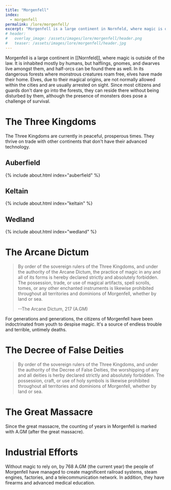 ```yaml
---
title: "Morgenfell"
index:
  - morgenfell
permalink: /lore/morgenfell/
excerpt: "Morgenfell is a large continent in Nornfeld, where magic is outside of the law."
# header:
#   overlay_image: /assets/images/lore/morgenfell/header.png
#   teaser: /assets/images/lore/morgenfell/header.jpg
---
```

Morgenfell is a large continent in [[Nornfeld]], where magic is outside of the law. It is inhabited mostly by humans, but halflings, gnomes, and dwarves live amongst them, and half-orcs can be found there as well. In its dangerous forests where monstrous creatures roam free, elves have made their home. Elves, due to their magical origins, are not normally allowed within the cities and are usually arrested on sight. Since most citizens and guards don't dare go into the forests, they can reside there without being disturbed by them, although the presence of monsters does pose a challenge of survival.

# The Three Kingdoms
The Three Kingdoms are currently in peaceful, prosperous times. They thrive on trade with other continents that don't have their advanced technology.

## Auberfield
{% include about.html index="auberfield" %}

## Keltain
{% include about.html index="keltain" %}

## Wedland
{% include about.html index="wedland" %}

# The Arcane Dictum
> By order of the sovereign rulers of the Three Kingdoms, and under the authority of the Arcane Dictum, the practice of magic in any and all of its forms is hereby declared strictly and absolutely forbidden. The possession, trade, or use of magical artifacts, spell scrolls, tomes, or any other enchanted instruments is likewise prohibited throughout all territories and dominions of Morgenfell, whether by land or sea.
>
> --The Arcane Dictum, 217 (A.GM)

For generations and generations, the citizens of Morgenfell have been indoctrinated from youth to despise magic. It's a source of endless trouble and terrible, untimely deaths.

# The Decree of False Deities
> By order of the sovereign rulers of the Three Kingdoms, and under the authority of the Decree of False Deities, the worshipping of any and all deities is herby declared strictly and absolutely forbidden. The possession, craft, or use of holy symbols is likewise prohibited throughout all territories and dominions of Morgenfell, whether by land or sea.

# The Great Massacre
Since the great massacre, the counting of years in Morgenfell is marked with A.GM (after the great massacre).

# Industrial Efforts
Without magic to rely on, by 768 A.GM (the current year) the people of Morgenfell have managed to create magnificent railroad systems, steam engines, factories, and a telecommunication network. In addition, they have firearms and advanced medical education.
